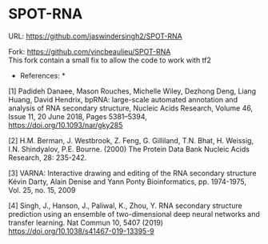 # SPOT-RNA

URL: https://github.com/jaswindersingh2/SPOT-RNA  

Fork: https://github.com/vincbeaulieu/SPOT-RNA  
This fork contain a small fix to allow the code to work with tf2  

* References: *  
  
[1] Padideh Danaee, Mason Rouches, Michelle Wiley, Dezhong Deng, Liang Huang, David Hendrix, bpRNA: large-scale automated annotation and analysis of RNA secondary structure, Nucleic Acids Research, Volume 46, Issue 11, 20 June 2018, Pages 5381–5394, https://doi.org/10.1093/nar/gky285  

[2] H.M. Berman, J. Westbrook, Z. Feng, G. Gilliland, T.N. Bhat, H. Weissig, I.N. Shindyalov, P.E. Bourne. (2000) The Protein Data Bank Nucleic Acids Research, 28: 235-242.  

[3] VARNA: Interactive drawing and editing of the RNA secondary structure Kévin Darty, Alain Denise and Yann Ponty Bioinformatics, pp. 1974-1975, Vol. 25, no. 15, 2009  

[4] Singh, J., Hanson, J., Paliwal, K., Zhou, Y. RNA secondary structure prediction using an ensemble of two-dimensional deep neural networks and transfer learning. Nat Commun 10, 5407 (2019) https://doi.org/10.1038/s41467-019-13395-9  
